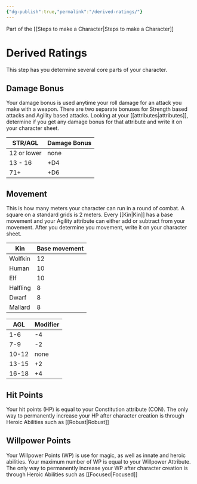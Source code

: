 ```yaml
---
{"dg-publish":true,"permalink":"/derived-ratings/"}
---
```


Part of the [[Steps to make a Character\|Steps to make a Character]]
# Derived Ratings
This step has you determine several core parts of your character.

## Damage Bonus
Your damage bonus is used anytime your roll damage for an attack you make with a weapon. There are two separate bonuses for Strength based attacks and Agility based attacks. Looking at your [[attributes\|attributes]], determine if you get any damage bonus for that attribute and write it on your character sheet.

| STR/AGL     | Damage Bonus |
| ----------- | ------------ |
| 12 or lower | none         |
| 13 - 16     | +D4          |
| 71+         | +D6          |
## Movement
This is how many meters your character can run in a round of combat. A square on a standard grids is 2 meters. Every [[Kin\|Kin]] has a base movement and your Agility attribute can either add or subtract from your movement. After you determine you movement, write it on your character sheet.

| Kin      | Base movement |
| -------- | ------------- |
| Wolfkin  | 12            |
| Human    | 10            |
| Elf      | 10            |
| Halfling | 8             |
| Dwarf    | 8             |
| Mallard  | 8             |

| AGL   | Modifier |
| ----- | -------- |
| 1-6   | -4       |
| 7-9   | -2       |
| 10-12 | none     |
| 13-15 | +2       |
| 16-18 | +4       |
## Hit Points
Your hit points (HP) is equal to your Constitution attribute (CON). The only way to permanently increase your HP after character creation is through Heroic Abilities such as [[Robust\|Robust]]

## Willpower Points
Your Willpower Points (WP) is use for magic, as well as innate and heroic abilities. Your maximum number of WP is equal to your Willpower Attribute. The only way to permanently increase your WP after character creation is through Heroic Abilities such as [[Focused\|Focused]]
